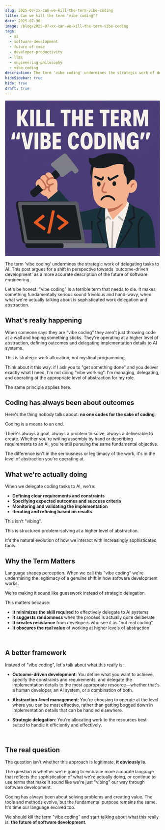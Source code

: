 ```yaml
---
slug: 2025-07-xx-can-we-kill-the-term-vibe-coding
title: Can we kill the term "vibe coding"?
date: 2025-07-30
image: /blog/2025-07-xx-can-we-kill-the-term-vibe-coding
tags:
  - ai
  - software-development
  - future-of-code
  - developer-productivity
  - llms
  - engineering-philosophy
  - vibe-coding
description: The term 'vibe coding' undermines the strategic work of delegating tasks to AI. This post argues for a shift in perspective towards 'outcome-driven development' as a more accurate description of the future of software engineering.
hideSidebar: true
hide: true
draft: true
---
```


<p align="center">
    <img width="600" src="/blog/2025-07-xx-can-we-kill-the-term-vibe-coding.png" />
</p>

The term 'vibe coding' undermines the strategic work of delegating tasks to AI. This post argues for a shift in perspective towards 'outcome-driven development' as a more accurate description of the future of software engineering.

<!-- truncate -->


<div style={{borderTop: '1px solid #0088CC', margin: '1.5em 0'}} />

Let's be honest: "vibe coding" is a terrible term that needs to die. It makes something fundamentally serious sound frivolous and hand-wavy, when what we're actually talking about is sophisticated work delegation and abstraction.

## What's really happening

When someone says they are "vibe coding" they aren't just throwing code at a wall and hoping something sticks. They're operating at a higher level of abstraction, defining outcomes and delegating implementation details to AI systems.

This is strategic work allocation, not mystical programming.

Think about it this way: if I ask you to "get something done" and you deliver exactly what I need, I'm not doing "vibe working". I'm managing, delegating, and operating at the appropriate level of abstraction for my role.

The same principle applies here.

## Coding has always been about outcomes

Here's the thing nobody talks about: **no one codes for the sake of coding**.

Coding is a means to an end.

There's always a goal, always a problem to solve, always a deliverable to create. Whether you're writing assembly by hand or describing requirements to an AI, you're still pursuing the same fundamental objective.

The difference isn't in the seriousness or legitimacy of the work, it's in the level of abstraction you're operating at.

## What we're actually doing

When we delegate coding tasks to AI, we're:

- **Defining clear requirements and constraints**
- **Specifying expected outcomes and success criteria**
- **Monitoring and validating the implementation**
- **Iterating and refining based on results**

This isn't "vibing".

This is structured problem-solving at a higher level of abstraction.

It's the natural evolution of how we interact with increasingly sophisticated tools.

## Why the Term Matters

Language shapes perception. When we call this "vibe coding" we're undermining the legitimacy of a genuine shift in how software development works.

We're making it sound like guesswork instead of strategic delegation.

This matters because:

- **It minimizes the skill required** to effectively delegate to AI systems
- **It suggests randomness** when the process is actually quite deliberate
- **It creates resistance** from developers who see it as "not real coding"
- **It obscures the real value** of working at higher levels of abstraction

<br />

## A better framework

Instead of "vibe coding", let's talk about what this really is:

- **Outcome-driven development**: You define what you want to achieve, specify the constraints and requirements, and delegate the implementation details to the most appropriate resource—whether that's a human developer, an AI system, or a combination of both.

- **Abstraction-level management**: You're choosing to operate at the level where you can be most effective, rather than getting bogged down in implementation details that can be handled elsewhere.

- **Strategic delegation**: You're allocating work to the resources best suited to handle it efficiently and effectively.

<br />

## The real question

The question isn't whether this approach is legitimate, **it obviously is**.

The question is whether we're going to embrace more accurate language that reflects the sophistication of what we're actually doing, or continue to use terms that make it sound like we're just "vibing" our way through software development.

Coding has always been about solving problems and creating value. The tools and methods evolve, but the fundamental purpose remains the same. It's time our language evolved too.

We should kill the term "vibe coding" and start talking about what this really is: **the future of software development**.
